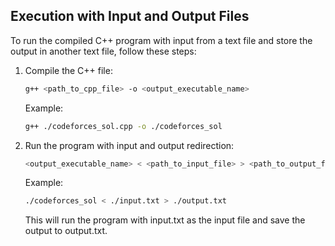 ## Execution with Input and Output Files

To run the compiled C++ program with input from a text file and store the output in another text file, follow these steps:

1.  Compile the C++ file:

    ```bash
    g++ <path_to_cpp_file> -o <output_executable_name>
    ```

    Example:

    ```bash
    g++ ./codeforces_sol.cpp -o ./codeforces_sol
    ```

2.  Run the program with input and output redirection:

    ```bash
    <output_executable_name> < <path_to_input_file> > <path_to_output_file>
    ```

    Example:

    ```bash
    ./codeforces_sol < ./input.txt > ./output.txt
    ```

    This will run the program with input.txt as the input file and save the output to output.txt.
